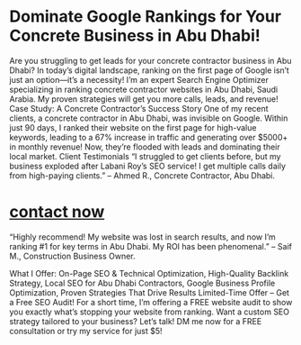 # Dominate Google Rankings for Your Concrete Business in Abu Dhabi!

Are you struggling to get leads for your concrete contractor business in Abu Dhabi? In today’s digital landscape, ranking on the first page of Google isn’t just an option—it’s a necessity! I’m an expert Search Engine Optimizer specializing in ranking concrete contractor websites in Abu Dhabi, Saudi Arabia. My proven strategies will get you more calls, leads, and revenue!
Case Study: A Concrete Contractor’s Success Story One of my recent clients, a concrete contractor in Abu Dhabi, was invisible on Google. Within just 90 days, I ranked their website on the first page for high-value keywords, leading to a 67% increase in traffic and generating over $5000+ in monthly revenue! Now, they’re flooded with leads and dominating their local market.
 Client Testimonials  “I struggled to get clients before, but my business exploded after Labani Roy’s SEO service! I get multiple calls daily from high-paying clients.” – Ahmed R., Concrete Contractor, Abu Dhabi.
# [contact now](https://www.linkedin.com/in/laboni-roy-141642271/)
 “Highly recommend! My website was lost in search results, and now I’m ranking #1 for key terms in Abu Dhabi. My ROI has been phenomenal.” – Saif M., Construction Business Owner.

 What I Offer:  On-Page SEO & Technical Optimization,  High-Quality Backlink Strategy, Local SEO for Abu Dhabi Contractors,  Google Business Profile Optimization,  Proven Strategies That Drive Results
 Limited-Time Offer – Get a Free SEO Audit! For a short time, I’m offering a FREE website audit to show you exactly what’s stopping your website from ranking. Want a custom SEO strategy tailored to your business? Let’s talk!
DM me now for a FREE consultation or try my service for just $5! 

